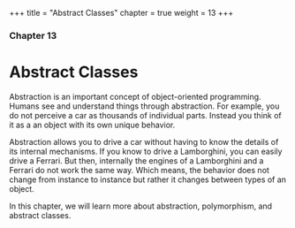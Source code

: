 +++
title = "Abstract Classes"
chapter = true
weight = 13
+++

### Chapter 13
# Abstract Classes

Abstraction is an important concept of object-oriented programming. Humans see
and understand things through abstraction. For example, you do not perceive a
car as thousands of individual parts. Instead you think of it as a an object with
its own unique behavior.

Abstraction allows you to drive a car without having to know the details of its
internal mechanisms. If you know to drive a Lamborghini, you can easily drive
a Ferrari. But then, internally the engines of a Lamborghini and a Ferrari do not
work the same way. Which means, the behavior does not change from instance to
instance but rather it changes between types of an object.

In this chapter, we will learn more about abstraction, polymorphism, and abstract
classes.
